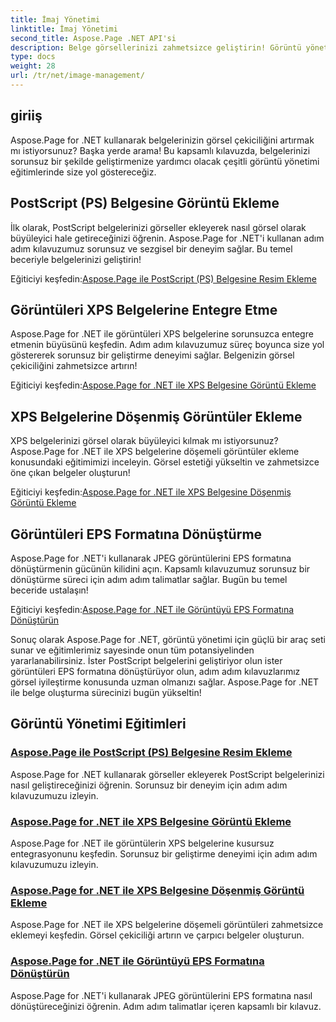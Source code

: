 ```yaml
---
title: İmaj Yönetimi
linktitle: İmaj Yönetimi
second_title: Aspose.Page .NET API'si
description: Belge görsellerinizi zahmetsizce geliştirin! Görüntü yönetimini kapsayan Aspose.Page .NET eğitimlerini keşfedin. Görüntü eklemekten formatları dönüştürmeye kadar her adımda ustalaşın.
type: docs
weight: 28
url: /tr/net/image-management/
---
```

## giriiş

Aspose.Page for .NET kullanarak belgelerinizin görsel çekiciliğini artırmak mı istiyorsunuz? Başka yerde arama! Bu kapsamlı kılavuzda, belgelerinizi sorunsuz bir şekilde geliştirmenize yardımcı olacak çeşitli görüntü yönetimi eğitimlerinde size yol göstereceğiz.

## PostScript (PS) Belgesine Görüntü Ekleme

İlk olarak, PostScript belgelerinizi görseller ekleyerek nasıl görsel olarak büyüleyici hale getireceğinizi öğrenin. Aspose.Page for .NET'i kullanan adım adım kılavuzumuz sorunsuz ve sezgisel bir deneyim sağlar. Bu temel beceriyle belgelerinizi geliştirin!

 Eğiticiyi keşfedin:[Aspose.Page ile PostScript (PS) Belgesine Resim Ekleme](./add-image-to-postscript-ps-document/)

## Görüntüleri XPS Belgelerine Entegre Etme

Aspose.Page for .NET ile görüntüleri XPS belgelerine sorunsuzca entegre etmenin büyüsünü keşfedin. Adım adım kılavuzumuz süreç boyunca size yol göstererek sorunsuz bir geliştirme deneyimi sağlar. Belgenizin görsel çekiciliğini zahmetsizce artırın!

 Eğiticiyi keşfedin:[Aspose.Page for .NET ile XPS Belgesine Görüntü Ekleme](./add-image-to-xps-document/)

## XPS Belgelerine Döşenmiş Görüntüler Ekleme

XPS belgelerinizi görsel olarak büyüleyici kılmak mı istiyorsunuz? Aspose.Page for .NET ile XPS belgelerine döşemeli görüntüler ekleme konusundaki eğitimimizi inceleyin. Görsel estetiği yükseltin ve zahmetsizce öne çıkan belgeler oluşturun!

 Eğiticiyi keşfedin:[Aspose.Page for .NET ile XPS Belgesine Döşenmiş Görüntü Ekleme](./add-tiled-image-to-xps-document/)

## Görüntüleri EPS Formatına Dönüştürme

Aspose.Page for .NET'i kullanarak JPEG görüntülerini EPS formatına dönüştürmenin gücünün kilidini açın. Kapsamlı kılavuzumuz sorunsuz bir dönüştürme süreci için adım adım talimatlar sağlar. Bugün bu temel beceride ustalaşın!

 Eğiticiyi keşfedin:[Aspose.Page for .NET ile Görüntüyü EPS Formatına Dönüştürün](./convert-image-to-eps-format/)

Sonuç olarak Aspose.Page for .NET, görüntü yönetimi için güçlü bir araç seti sunar ve eğitimlerimiz sayesinde onun tüm potansiyelinden yararlanabilirsiniz. İster PostScript belgelerini geliştiriyor olun ister görüntüleri EPS formatına dönüştürüyor olun, adım adım kılavuzlarımız görsel iyileştirme konusunda uzman olmanızı sağlar. Aspose.Page for .NET ile belge oluşturma sürecinizi bugün yükseltin!
## Görüntü Yönetimi Eğitimleri
### [Aspose.Page ile PostScript (PS) Belgesine Resim Ekleme](./add-image-to-postscript-ps-document/)
Aspose.Page for .NET kullanarak görseller ekleyerek PostScript belgelerinizi nasıl geliştireceğinizi öğrenin. Sorunsuz bir deneyim için adım adım kılavuzumuzu izleyin.
### [Aspose.Page for .NET ile XPS Belgesine Görüntü Ekleme](./add-image-to-xps-document/)
Aspose.Page for .NET ile görüntülerin XPS belgelerine kusursuz entegrasyonunu keşfedin. Sorunsuz bir geliştirme deneyimi için adım adım kılavuzumuzu izleyin.
### [Aspose.Page for .NET ile XPS Belgesine Döşenmiş Görüntü Ekleme](./add-tiled-image-to-xps-document/)
Aspose.Page for .NET ile XPS belgelerine döşemeli görüntüleri zahmetsizce eklemeyi keşfedin. Görsel çekiciliği artırın ve çarpıcı belgeler oluşturun.
### [Aspose.Page for .NET ile Görüntüyü EPS Formatına Dönüştürün](./convert-image-to-eps-format/)
Aspose.Page for .NET'i kullanarak JPEG görüntülerini EPS formatına nasıl dönüştüreceğinizi öğrenin. Adım adım talimatlar içeren kapsamlı bir kılavuz.